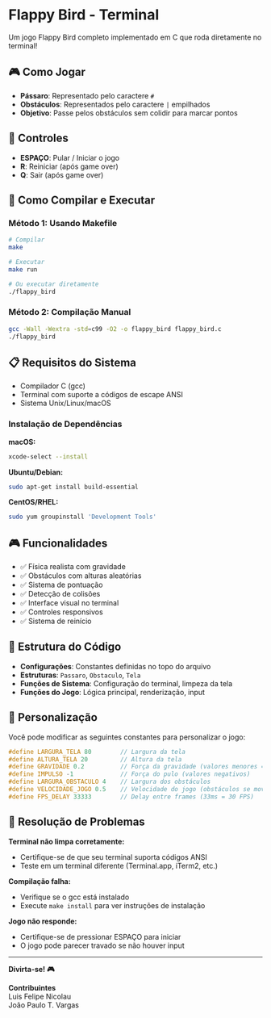 # Flappy Bird - Terminal

Um jogo Flappy Bird completo implementado em C que roda diretamente no terminal!

## 🎮 Como Jogar

- **Pássaro**: Representado pelo caractere `#`
- **Obstáculos**: Representados pelo caractere `|` empilhados
- **Objetivo**: Passe pelos obstáculos sem colidir para marcar pontos

## 🎯 Controles

- **ESPAÇO**: Pular / Iniciar o jogo
- **R**: Reiniciar (após game over)
- **Q**: Sair (após game over)

## 🚀 Como Compilar e Executar

### Método 1: Usando Makefile
```bash
# Compilar
make

# Executar
make run

# Ou executar diretamente
./flappy_bird
```

### Método 2: Compilação Manual
```bash
gcc -Wall -Wextra -std=c99 -O2 -o flappy_bird flappy_bird.c
./flappy_bird
```

## 📋 Requisitos do Sistema

- Compilador C (gcc)
- Terminal com suporte a códigos de escape ANSI
- Sistema Unix/Linux/macOS

### Instalação de Dependências

**macOS:**
```bash
xcode-select --install
```

**Ubuntu/Debian:**
```bash
sudo apt-get install build-essential
```

**CentOS/RHEL:**
```bash
sudo yum groupinstall 'Development Tools'
```

## 🎮 Funcionalidades

- ✅ Física realista com gravidade
- ✅ Obstáculos com alturas aleatórias
- ✅ Sistema de pontuação
- ✅ Detecção de colisões
- ✅ Interface visual no terminal
- ✅ Controles responsivos
- ✅ Sistema de reinício

## 🔧 Estrutura do Código

- **Configurações**: Constantes definidas no topo do arquivo
- **Estruturas**: `Passaro`, `Obstaculo`, `Tela`
- **Funções de Sistema**: Configuração do terminal, limpeza da tela
- **Funções do Jogo**: Lógica principal, renderização, input

## 🎨 Personalização

Você pode modificar as seguintes constantes para personalizar o jogo:

```c
#define LARGURA_TELA 80        // Largura da tela
#define ALTURA_TELA 20         // Altura da tela
#define GRAVIDADE 0.2          // Força da gravidade (valores menores = mais suave)
#define IMPULSO -1             // Força do pulo (valores negativos)
#define LARGURA_OBSTACULO 4    // Largura dos obstáculos
#define VELOCIDADE_JOGO 0.5    // Velocidade do jogo (obstáculos se movem a cada 2 frames)
#define FPS_DELAY 33333        // Delay entre frames (33ms = 30 FPS)
```


## 🐛 Resolução de Problemas

**Terminal não limpa corretamente:**
- Certifique-se de que seu terminal suporta códigos ANSI
- Teste em um terminal diferente (Terminal.app, iTerm2, etc.)

**Compilação falha:**
- Verifique se o gcc está instalado
- Execute `make install` para ver instruções de instalação

**Jogo não responde:**
- Certifique-se de pressionar ESPAÇO para iniciar
- O jogo pode parecer travado se não houver input

---

**Divirta-se! 🎮**


**Contribuintes**  
Luis Felipe Nicolau  
João Paulo T. Vargas

